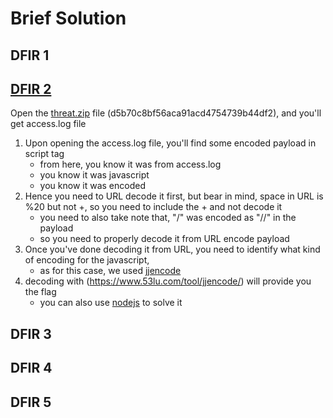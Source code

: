 # Brief Solution

## DFIR 1

## [DFIR 2](https://github.com/Netbytesec/UiTM-iHack2022-Qualification/tree/main/Incident%20Response%20and%20Forensics/DFIR%202)
Open the [threat.zip](https://github.com/Netbytesec/UiTM-iHack2022-Qualification/blob/main/Incident%20Response%20and%20Forensics/DFIR%202/threat.zip) file (d5b70c8bf56aca91acd4754739b44df2), and you'll get access.log file

1. Upon opening the access.log file, you'll find some encoded payload in script tag
    - from here, you know it was from access.log
    - you know it was javascript
    - you know it was encoded
2. Hence you need to URL decode it first, but bear in mind, space in URL is %20 but not +, so you need to include the + and not decode it
    - you need to also take note that, "/" was encoded as "//" in the payload
    - so you need to properly decode it from URL encode payload
3. Once you've done decoding it from URL, you need to identify what kind of encoding for the javascript,
    - as for this case, we used [jjencode](https://pferrie2.tripod.com/papers/jjencode.pdf) 
4. decoding with (https://www.53lu.com/tool/jjencode/) will provide you the flag
    - you can also use [nodejs](https://www.w3schools.com/nodejs/nodejs_intro.asp) to solve it

## DFIR 3

## DFIR 4

## DFIR 5
